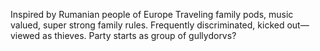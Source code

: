 Inspired by Rumanian people of Europe
Traveling family pods, music valued, super strong family rules. Frequently discriminated, kicked out—viewed as thieves. Party starts as group of gullydorvs?